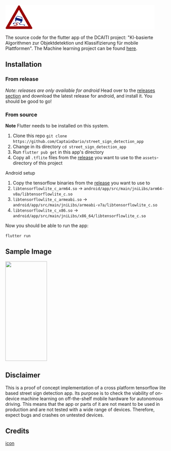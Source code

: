 <img class="center" src="assets/icon/icon.png" height=75><img class="center" src="assets/icon/dcaiti.png" height=75>

The source code for the flutter app of the DCAITI project: "KI-basierte Algorithmen zur Objektdetektion und Klassifizierung für mobile Plattformen".
The Machine learning project can be found [here](https://github.com/CaptainDario/street_sign_detection_ml).

## Installation

### From release

*Note: releases are only available for android*
Head over to the [releases section](https://github.com/CaptainDario/street_sign_detection_app/releases/latest) and download the latest release for android, and install it.
You should be good to go!

### From source

**Note** Flutter needs to be installed on this system.

1. Clone this repo `git clone https://github.com/CaptainDario/street_sign_detection_app`
2. Change in its directory `cd street_sign_detection_app`
3. Run `flutter pub get` in this app's directory
4. Copy all `.tflite` files from the [release](https://github.com/CaptainDario/real-time-street-sign-detection-flutter-app/releases) you want to use to the `assets`-directory of this project

Android setup
1. Copy the tensorflow binaries from the [release](https://github.com/CaptainDario/real-time-street-sign-detection-flutter-app/releases) you want to use to
  1. `libtensorflowlite_c_arm64.so` -> `android/app/src/main/jniLibs/arm64-v8a/libtensorflowlite_c.so`
  2. `libtensorflowlite_c_armeabi.so` -> `android/app/src/main/jniLibs/armeabi-v7a/libtensorflowlite_c.so`
  3. `libtensorflowlite_c_x86.so` -> `android/app/src/main/jniLibs/x86_64/libtensorflowlite_c.so`

Now you should be able to run the app:

`flutter run`

## Sample Image
<img src="https://user-images.githubusercontent.com/51273483/224197422-2780e21e-0f07-4dd4-a5af-e48c63c2a1ae.jpg"  width="130" height="310">

## Disclaimer

This is a proof of concept implementation of a cross platform tensorflow lite based street sign detection app.
Its purpose is to check the viability of on-device machine learning on off-the-shelf mobile hardware for autonomous driving. This means that the app or parts of it are not meant to be used in production and are not tested with a wide range of devices. Therefore, expect bugs and crashes on untested devices.

## Credits

[icon](https://de.m.wikipedia.org/wiki/Bildtafel_der_Verkehrszeichen_in_der_Bundesrepublik_Deutschland_seit_2017#/media/Datei%3AZeichen_114_-_Schleuder-_oder_Rutschgefahr%2C_StVO_2013.svg)
